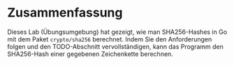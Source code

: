 # Zusammenfassung

Dieses Lab (Übungsumgebung) hat gezeigt, wie man SHA256-Hashes in Go mit dem Paket `crypto/sha256` berechnet. Indem Sie den Anforderungen folgen und den TODO-Abschnitt vervollständigen, kann das Programm den SHA256-Hash einer gegebenen Zeichenkette berechnen.
